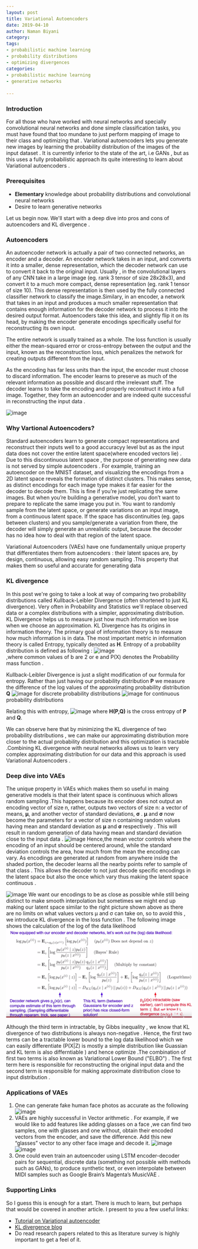 ```yaml
---
layout: post
title: Variational Autoencoders
date: 2019-04-10 
author: Naman Biyani
category:
tags:
- probabilistic machine learning
- probability distributions
- optimizing divergences
categories:
- probabilistic machine learning
- generative networks

---
```






### Introduction 

For all those who have worked with neural networks and specially convolutional neural networks and done simple classification tasks, you must have found that too mundane to just perform mapping of image to their class and optimizing that . Variational autoencoders lets you generate new images by learning the probability distribution of the images of the input dataset . It is currently inferior to the state of the art, i.e GANs , but as this uses a fully probabilistic approach its quite interesting to learn about Variational autoencoders .

### Prerequisites
* **Elementary** knowledge about probability distributions and convolutional neural networks
* Desire to learn generative networks 

Let us begin now. We'll start with a deep dive into pros and cons of autoencoders and KL divergence .

### Autoencoders

An autoencoder network is actually a pair of two connected networks, an encoder and a decoder. An encoder network takes in an input, and converts it into a smaller, dense representation, which the decoder network can use to convert it back to the 
original input.
Usually , in the convolutional layers of any CNN take in a large image (eg. rank 3 tensor of size 28x28x3), and convert it to a much more compact, dense representation (eg. rank 1 tensor of size 10). This dense representation is then used by the fully connected classifier network to classify the image.Similary, in an encoder, a network that takes in an input and produces a much smaller representation that contains enough information for the decoder network to process it into the desired output format. 
Autoencoders take this idea, and slightly flip it on its head, by making the encoder generate encodings specifically useful for reconstructing its own input.

The entire network is usually trained as a whole. The loss function is usually either the mean-squared error or cross-entropy between the output and the input, known as the reconstruction loss, which penalizes the network for creating outputs different 
from the input.

As the encoding has far less units than the input, the encoder must choose to discard information. The encoder learns to preserve as much of the relevant information as possible and discard rthe irrelevant stuff. The decoder learns to take the encoding and properly reconstruct it into a full image. Together, they form an autoencoder and are indeed quite successful in reconstructing the input data .

![image](https://www.oreilly.com/library/view/neural-network-programming/9781788390392/assets/f98d20e7-7c2e-4a37-8e18-5fc0bc23ab87.png)

### Why Vartional Autoencoders?

Standard autoencoders learn to generate compact representations and reconstruct their inputs well to a good accuracyy level but as as the input data does not cover the entire latent space(where encoded vectors lie) . Due to this discontinuous latent space , the purpose of generating new data is not served by simple autoencoders .
For example, training an autoencoder on the MNIST dataset, and visualizing the encodings from a 2D latent space reveals the formation of distinct clusters. This makes sense, as distinct encodings for each image type makes it far easier for the decoder to decode them. This is fine if you’re just replicating the same images.
But when you’re building a generative model, you don’t want to prepare to replicate the same image you put in. You want to randomly sample from the latent space, or generate variations on an input image, from a continuous latent space.
If the space has discontinuities (eg. gaps between clusters) and you sample/generate a variation from there, the decoder will simply generate an unrealistic output, because the decoder has no idea how to deal with that region of the latent space.

Variational Autoencoders (VAEs) have one fundamentally unique property that differentiates them from autoencoders : their latent spaces are, by design, continuous, allowing easy random sampling .This property that makes them so useful and accurate for generating data



### KL divergence

In this post we're going to take a look at way of comparing two probability distributions called Kullback-Leibler Divergence (often shortened to just KL divergence). Very often in Probability and Statistics we'll replace observed data or a complex distributions with a simpler, approximating distribution. KL Divergence helps us to measure just how much information we lose when we choose an approximation.
KL Divergence has its origins in information theory. The primary goal of information theory is to measure how much information is in data. The most important metric in information theory is called Entropy, typically denoted as **H**. Entropy of a probability distribution is defined as following :
![image](https://wikimedia.org/api/rest_v1/media/math/render/svg/527fa6ed7da2d6fcfb64cc71b4fc09b4c248887a)  
 ,where common values of b are 2 or e and P(X) denotes the Probability mass function .
 
 Kullback-Leibler Divergence is just a slight modification of our formula for entropy. Rather than just having our probability distribution **P** we measure the difference of the log values of the approximating probability distribution **Q**
 ![image](https://wikimedia.org/api/rest_v1/media/math/render/svg/726edcd02293461b82768ea2fd299c3a3ef16112) for discrete probability distributions
![image](https://wikimedia.org/api/rest_v1/media/math/render/svg/756dd25036c5da76a59e58a001f3196e059f537d) for continuous probability distributions

Relating this with entropy,
![image](https://wikimedia.org/api/rest_v1/media/math/render/svg/3576ec5ae54b2b2df156b620d4982009c0a73432)
where **H(P,Q)** is the cross entropy of **P** and **Q**.

We can observe here that by  minimizing the KL divergence of two probability distributions , we can make our approximating distribution more closer to the actual probability distribution and this optimization is tractable .Combining KL divergence with neural networks allows us to learn very complex approximating distribution for our data and this approach is used Variational  Autoencoders .




### Deep dive into VAEs
The unique property in VAEs which makes them so useful in maing generative models is that their latent space is continuous which allows random sampling .This happens because its encoder does not output an encoding vector of size n, rather, outputs two vectors of size n: a vector of means, **μ**, and another vector of standard deviations, **σ** . **μ** and **σ** now become the parameters for a vector of size n containing random values having mean and standard deviation as **μ** and **σ** respectively . This will result in random generation of data having mean and standard deviation close to the input data .
![image](https://cdn-images-1.medium.com/max/1600/1*96ho7qSyW0nKrLvSoZHOtA.png)
Hence,the mean vector controls where the encoding of an input should be centered around, while the standard deviation controls the area, how much from the mean the encoding can vary. As encodings are generated at random from anywhere inside the shaded portion, the decoder learns all the nearby points refer to sample of that class . This allows the decoder to not just decode specific encodings in the latent space but also the once which vary thus making the latent space continuous .

![image](https://cdn-images-1.medium.com/max/1600/1*xCjoga9IPyNUSiz9E7ao7A.png)
We want our encodings to be as close as possible while still being distinct to make smooth interpolation but sometimes we might end up making our latent space similar to the right picture shown above as there are no limits on what values vectors μ and σ can take on, so to avoid this , we introduce KL divergence in the loss function . 
The following image shows the calculation of the log of the data likelihood
![image](https://github.com/namanbiyani/images/blob/master/Screenshot%20from%202019-04-16%2010-30-17.png?raw=true)

Although the third term in intractable, by Gibbs inequality , we know that KL divergence of two distributions is always non-negative . Hence, the first two terms can be a tractable lower bound to the log data likelihood which we can easily differentiate (P(X|Z) is mostly a simple distribution like Guassian and KL term is also differntiable ) and hence optimize .The combination of first two terms is also known as Variational Lower Bound ("ELBO") . The first term here is responsible for reconstructing the original input data and the second term is responsible for making approximate distribution close to input distribution .



### Applications of VAEs
1. One can generate fake human face photos as accurate as the following
![image](https://cdn-images-1.medium.com/max/1600/1*EhsiaTuiKtvuRDe_wBRX5Q.png)
2. VAEs are highly successful in Vector arithmetic . For example, if we would like to add features like adding glasses on a face ,we can find two samples, one with glasses and one without, obtain their encoded vectors from the encoder, and save the difference. Add this new “glasses” vector to any other face image and decode it.
![image](https://cdn-images-1.medium.com/max/1200/1*YTV9WARg5fdQ2jKieExb0A.png)![image](https://cdn-images-1.medium.com/max/1200/1*El2DhlTK5duHyVxVbdqk9Q.png)
3. One could even train an autoencoder using LSTM encoder-decoder pairs for sequential, discrete data (something not possible with methods such as GANs), to produce synthetic text, or even interpolate between MIDI samples such as Google Brain’s Magenta’s MusicVAE .




### Supporting Links

So I guess this is enough for a start. There is much to learn, but perhaps that would be covered in another article. I present to you a few useful links:

* [Tutorial on Variational autoencoder](https://wiseodd.github.io/techblog/2016/12/10/variational-autoencoder/)
* [KL divergence blog](https://www.countbayesie.com/blog/2017/5/9/kullback-leibler-divergence-explained)
*  Do read research papers related to this as literature survey is highly important to get a feel of it.

